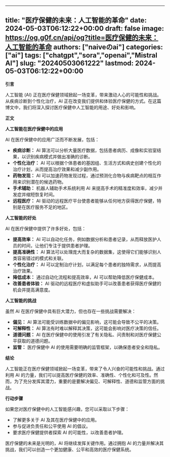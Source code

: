 
---
title: "医疗保健的未来：人工智能的革命"
date: 2024-05-03T06:12:22+00:00
draft: false
image: https://og.g0f.cn/api/og?title=医疗保健的未来：人工智能的革命
authors: ["naiveのai"]
categories: ["ai"]
tags: ["chatgpt","sora","openai","Mistral AI"]
slug: "20240503061222"
lastmod: 2024-05-03T06:12:22+00:00
---
**引言**

人工智能 (AI) 正在医疗保健领域掀起一场变革，带来激动人心的可能性和挑战。从疾病诊断到个性化治疗，AI 正在改变我们提供和体验医疗保健的方式。在这篇博文中，我们将深入探讨医疗保健中人工智能的用途、好处和影响。

**正文**

**人工智能在医疗保健中的应用**

AI 在医疗保健中的应用广泛而不断发展，包括：

- **疾病诊断：** AI 算法可以分析大量医疗数据，包括患者病历、成像和实验室结果，以识别疾病模式并做出准确的诊断。
- **个性化治疗：** AI 可以根据个体患者的基因组、生活方式和病史创建个性化的治疗计划，从而提高治疗效果和减少副作用。
- **药物发现：** AI 可以加速药物发现过程，通过预测化合物与疾病靶点的相互作用来识别潜在的候选药物。
- **手术辅助：** 机器人辅助手术系统利用 AI 来提高手术的精准度和效率，减少并发症并缩短恢复时间。
- **远程医疗：** AI 驱动的远程医疗平台使患者能够从任何地方获得医疗保健，特别是在医疗服务不足的地区。

**人工智能的好处**

AI 在医疗保健中提供了许多好处，包括：

- **提高效率：** AI 可以自动化任务，例如数据分析和患者记录，从而释放医护人员的时间，让他们专注于提供患者护理。
- **提高准确性：** AI 算法可以处理庞大而复杂的数据集，这使得它们能够识别人类容易错过的模式和关联。
- **个性化治疗：** AI 可以定制治疗计划，以满足每个患者的独特需求，从而提高治疗效果。
- **降低成本：** 通过自动化流程和提高效率，AI 可以帮助降低医疗保健成本。
- **改善患者体验：** AI 驱动的远程医疗和虚拟助手可以改善患者获得医疗保健的机会并提高满意度。

**人工智能的挑战**

虽然 AI 在医疗保健中具有巨大潜力，但也存在一些挑战需要解决：

- **偏见：** AI 算法可能受训练数据中的偏见影响，这可能会导致不公平的决策。
- **可解释性：** AI 算法有时难以解释其决策，这可能会影响对医疗决策的信任。
- **道德问题：** AI 在医疗保健中的使用引发了有关隐私、问责制和对医疗保健公平获取的道德问题。
- **监管：** 医疗保健中 AI 的使用需要明确的监管框架，以确保患者安全和隐私。

**结论**

人工智能正在医疗保健领域掀起一场变革，带来了令人兴奋的可能性和挑战。通过利用 AI 的力量，我们可以提高医疗保健的效率、准确性、个性化和可及性。然而，为了充分发挥其潜力，重要的是要解决偏见、可解释性、道德和监管方面的挑战。

**行动步骤**

如果您对医疗保健中的人工智能感兴趣，您可以采取以下步骤：

- 了解更多关于 AI 及其在医疗保健中的应用。
- 参与促进负责任和公平使用 AI 的倡议。
- 要求医疗保健提供者探索 AI 的可能性，以改善患者护理。

医疗保健的未来是光明的，AI 将继续发挥关键作用。通过拥抱 AI 的力量并解决其挑战，我们可以创造一个更加健康、公平和高效的医疗保健系统。